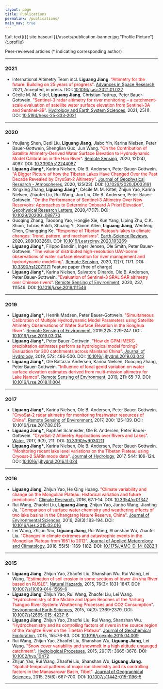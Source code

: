 ```yaml
---
layout: page
title: Publications
permalink: /publications/
main_nav: true
---
```

![alt text]({{ site.baseurl }}/assets/publication-banner.jpg "Profile Picture"){:.profile}
<p>Peer-reviewed articles (* indicating corresponding author)</p>

<hr>
<h3>2021</h3>
<ul>
  <li>International Altimetry Team incl. <b>Liguang Jiang</b>. <font color="red">"Altimetry for the future: Building on 25 years of progress"</font>. <a href="https://hess.copernicus.org/articles/25/333/2021/"> Advances in Space Research</a>, 2021, Accepted, in press. DOI: <a href="https://doi.org/10.1016/j.asr.2021.01.022">10.1016/j.asr.2021.01.022</a></li>
  <li>Cécile M. M. Kittel, <b>Liguang Jiang</b>, Christian Tøttrup, Peter Bauer-Gottwein. <font color="red">"Sentinel-3 radar altimetry for river monitoring – a catchment-scale evaluation of satellite water surface elevation from Sentinel-3A and Sentinel-3B"</font>. <a href="https://hess.copernicus.org/articles/25/333/2021/"> Hydrology and Earth System Sciences</a>, 2021, 25(1). DOI: <a href="https://doi.org/10.5194/hess-25-333-2021">10.5194/hess-25-333-2021</a></li>
</ul>

<hr>

<h3>2020</h3>
<ul>
  <li>Youjiang Shen, Dedi Liu, <b>Liguang Jiang</b>, Jiabo Yin, Karina Nielsen, Peter Bauer-Gottwein, Shenglian Guo, Jun Wang. <font color="red">"On the Contribution of Satellite Altimetry-Derived Water Surface Elevation to Hydrodynamic Model Calibration in the Han River"</font>. <a href="https://www.mdpi.com/2072-4292/12/24/4087">Remote Sensing</a>, 2020, 12(24), 4087. DOI: <a href="https://doi.org/10.3390/rs12244087">10.3390/rs12244087</a> </li>
  <li><b>Liguang Jiang*</b>, Karina Nielsen, Ole B. Andersen, Peter Bauer-Gottwein. <font color="red">"A Bigger Picture of how the Tibetan Lakes Have Changed Over the Past Decade Revealed by CryoSat‐2 Altimetry"</font>. <a href="https://agupubs.onlinelibrary.wiley.com/doi/10.1029/2020JD033161">Journal of Geophysical Research - Atmospheres</a>, 2020, 125(23). DOI: <a href="https://www.doi.org/10.1029/2020JD033161">10.1029/2020JD033161</a></li>
  <li>Xingxing Zhang, <b>Liguang Jiang*</b>, Cécile M. M. Kittel, Zhijun Yao, Karina Nielsen, Zhaofei Liu, Rui Wang, Jun Liu, Ole B. Andersen, Peter Bauer-Gottwein. <font color="red">"On the Performance of Sentinel‐3 Altimetry Over New Reservoirs: Approaches to Determine Onboard A Priori Elevation"</font>. <a href="https://agupubs.onlinelibrary.wiley.com/doi/abs/10.1029/2020GL088770">Geophysical Research Letters</a>, 2020,47(17). DOI: <a href="https://www.doi.org/10.1029/2020GL088770">10.1029/2020GL088770</a></li>
  <li>Guoqing Zhang, Taodong Yao, Hongjie Xie, Kun Yang, Liping Zhu, C.K. Shum, Tobias Bolch, Shuang Yi, Simon Allen, <b>Liguang Jiang</b>, Wenfeng Chen, Changqing Ke. <font color="red">"Response of Tibetan Plateau’s lakes to climate changes: Trend, pattern, and mechanisms"</font>. <a href="https://www.sciencedirect.com/science/article/pii/S0012825220303159">Earth-Science Reviews</a>, 2020, 208(103269). DOI: <a href="https://doi.org/10.1016/j.earscirev.2020.103269">10.1016/j.earscirev.2020.103269</a></li>
  <li><b>Liguang Jiang*</b>, Filippo Bandini, Inger Jensen, Ole Smith, Peter Bauer-Gottwein. <font color="red">"The value of distributed high-resolution UAV-borne observations of water surface elevation for river management and hydrodynamic modelling"</font>. <a href="https://www.mdpi.com/2072-4292/12/7/1171">Remote Sensing</a>, 2020, 12(7), 1171. DOI: <a href="https://doi.org/10.3390/rs12071171">10.3390/rs12071171</a> Feature paper (free of charge) </li>
  <li><b>Liguang Jiang*</b>, Karina Nielsen, Salvatore Dinardo, Ole B. Andersen, Peter Bauer-Gottwein. <font color="red">"Evaluation of Sentinel-3 SRAL SAR altimetry over Chinese rivers"</font>. <a href="https://www.sciencedirect.com/science/article/abs/pii/S0034425719305668">Remote Sensing of Environment</a>, 2020, 237, 111546. DOI: <a href="https://doi.org/10.1016/j.rse.2019.111546">10.1016/j.rse.2019.111546 </a></li>
</ul>

<hr>

<h3>2019</h3>
<ul>
  <li><b>Liguang Jiang*</b>, Henrik Madsen, Peter Bauer-Gottwein. <font color="red">"Simultaneous Calibration of Multiple Hydrodynamic Model Parameters using Satellite Altimetry Observations of Water Surface Elevation in the Songhua River"</font>. <a href="https://www.sciencedirect.com/science/article/pii/S0034425719301051">Remote Sensing of Environment</a>, 2019,225: 229-247. DOI: <a href="https://doi.org/10.1016/j.rse.2019.03.014">10.1016/j.rse.2019.03.014</a></li>
<li><b>Liguang Jiang*</b>, Peter Bauer-Gottwein. <font color="red">"How do GPM IMERG precipitation estimates perform as hydrological model forcing? Evaluation for 300 catchments across Mainland China"</font>.<a href="https://www.sciencedirect.com/science/article/pii/S0022169419302422"> Journal of Hydrology</a>, 2019, 572: 486-500. DOI: <a href="https://doi.org/10.1016/j.jhydrol.2019.03.042">10.1016/j.jhydrol.2019.03.042</a></li>
<li><b>Liguang Jiang*</b>, Ole Baltazar Andersen, Karina Nielsen, Guoqing Zhang, Peter Bauer-Gottwein. <font color="red">"Influence of local geoid variation on water surface elevation estimates derived from multi-mission altimetry for Lake Namco"</font>. <a href="https://www.sciencedirect.com/science/article/pii/S0034425718305054">Remote Sensing of Environment</a>, 2019, 211: 65-79. DOI: <a href="https://doi.org/10.1016/j.rse.2018.11.004">10.1016/j.rse.2018.11.004</a></li>
</ul>

<hr>

<h3>2017</h3>
<ul>
  <li><b>Liguang Jiang*</b>, Karina Nielsen, Ole B. Andersen, Peter Bauer-Gottwein. <font color="red">"CryoSat-2 radar altimetry for monitoring freshwater resources of China"</font>. <a href="https://www.sciencedirect.com/science/article/pii/S0034425717303681">Remote Sensing of Environment</a>, 2017, 200: 125-139. DOI: <a hrer="https://doi.org/10.1016/j.rse.2017.08.015">10.1016/j.rse.2017.08.015</a></li>
  <li><b>Liguang Jiang*</b>, Raphael Schneider, Ole B. Andersen, Peter Bauer-Gottwein. <font color="red">"CryoSat-2 Altimetry Applications over Rivers and Lakes"</font>. <a href="http://www.mdpi.com/2073-4441/9/3/211">Water</a>, 2017, 9(3), 211. DOI: <a href="https://doi.org/10.3390/w9030211">10.3390/w9030211</a></li>
  <li><b>Liguang Jiang*</b>, Karina Nielsen, Ole B. Andersen, Peter Bauer-Gottwein. <font color="red">"Monitoring recent lake level variations on the Tibetan Plateau using Cryosat-2 SARIn mode data"</font>. <a href="https://www.sciencedirect.com/science/article/pii/S0022169416307302?via%3Dihub">Journal of Hydrology</a>, 2017, 544: 109-124. DOI: <a href="https://doi.org/10.1016/j.jhydrol.2016.11.024">10.1016/j.jhydrol.2016.11.024</a></li>
</ul>

<hr>

<h3>2016</h3>
<ul>
  <li><b>Liguang Jiang</b>, Zhijun Yao, He Qing Huang. <font color="red">"Climate variability and change on the Mongolian Plateau: Historical variation and future predictions"</font>. <a href="http://www.int-res.com/abstracts/cr/v67/n1/p1-14/">Climate Research</a>, 2016, 67:1-14. DOI: <a href="https://doi.org/10.3354/cr01347">10.3354/cr01347</a></li>
  <li>Rui Wang, Zhaofei Liu, <b>Liguang Jiang</b>, Zhijun Yao, Junbo Wang, Jianting Ju. <font color="red">"Comparison of surface water chemistry and weathering effects of two lake basins in the Changtang Nature Reserve, China"</font>. <a href="https://www.sciencedirect.com/science/article/pii/S1001074215002156?via%3Dihub">Journal of Environmental Sciences</a>, 2016, 28(3):183-194. DOI: <a href="https://doi.org/10.1016/j.jes.2015.03.016">10.1016/j.jes.2015.03.016</a></li>
  <li>Lei Wang, Zhijun Yao, <b>Liguang Jiang</b>, Rui Wang, Shanshan Wu, Zhaofei Liu. <font color="red">"Changes in climate extremes and catastrophic events in the Mongolian Plateau from 1951 to 2012"</font>. <a href="https://journals.ametsoc.org/doi/10.1175/JAMC-D-14-0282.1">Journal of Applied Meteorology and Climatology</a>, 2016, 55(5): 1169-1182. DOI: <a href="https://doi.org/10.1175/JAMC-D-14-0282.1">10.1175/JAMC-D-14-0282.1</a></li>
</ul>

<hr>

<h3>2015</h3>
<ul>
  <li><b>Liguang Jiang</b>, Zhijun Yao, Zhaofei Liu, Shanshan Wu, Rui Wang, Lei Wang. <font color="red">"Estimation of soil erosion in some sections of lower Jin sha River based on RUSLE"</font>. <a href="https://link.springer.com/article/10.1007/s11069-014-1569-6">Natural Hazards</a>, 2015, 76(3): 1831-1847. DOI: <a href="https://doi.org/10.1016/j.jes.2015.03.016">10.1007/s11069-014-1569-6</a></li>
  <li><b>Liguang Jiang</b>, Zhijun Yao, Rui Wang, Zhaofei Liu, Lei Wang. <font color="red">"Hydrochemistry of the Middle and Upper Reaches of the Yarlung Tsangpo River System: Weathering Processes and CO2 Consumption"</font>. <a href="https://link.springer.com/article/10.1007%2Fs12665-015-4237-6">Environmental Earth Sciences</a>, 2015, 74(3): 2369-2379. DOI: <a href="https://doi.org/10.1007/s12665-015-4237-6">10.1007/s12665-015-4237-6</a></li>
  <li><b>Liguang Jiang</b>, Zhijun Yao, Zhaofei Liu, Rui Wang, Shanshan Wu. <font color="red">"Hydrochemistry and its controlling factors of rivers in the source region of the Yangtze River on the Tibetan Plateau"</font>. <a href="https://www.sciencedirect.com/science/article/pii/S0375674215000734?via%3Dihub">Journal of Geochemical Exploration</a>, 2015, 155:76-83. DOI: <a href="https://doi.org/10.1016/j.gexplo.2015.04.009">10.1016/j.gexplo.2015.04.009</a></li>
  <li>Rui Wang, Zhijun Yao, Zhaofei Liu, Shanshan Wu, <b>Liguang Jiang</b>, Lei Wang. <font color="red">"Snow cover variability and snowmelt in a high altitude ungauged catchment"</font>. <a href="https://onlinelibrary.wiley.com/doi/abs/10.1002/hyp.10472">Hydrological Processes</a>, 2015, 29(17): 3665-3676. DOI: <a href="https://doi.org/10.1002/hyp.10472">10.1002/hyp.10472</a></li>
  <li>Zhijun Yao, Rui Wang, Zhaofei Liu, Shanshan Wu, <b>Liguang Jiang</b>. <font color="red">"Spatial-temporal patterns of major ion chemistry and its controlling factors in the Manasarovar Basin, Tibet"</font>. <a href="https://link.springer.com/article/10.1007%2Fs11442-015-1196-5">Journal of Geographical Sciences</a>, 2015, 25(6): 687-700. DOI: <a href="https://doi.org/10.1007/s11442-015-1196-5">10.1007/s11442-015-1196-5</a></li>
</ul>

<hr>

